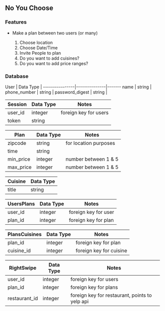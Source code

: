 ## No You Choose

### Features

* Make a plan between two users (or many)

  1. Choose location
  2. Choose Date/Time
  3. Invite People to plan
  4. Do you want to add cuisines?
  5. Do you want to add price ranges?


### Database
User            |   Data Type   |
----------------|---------------|-------
name            |   string      |
phone_number    |   string      |
password_digest |   string      |


Session       |   Data Type   | Notes
--------------|---------------|-------
user_id       |  integer      | foreign key for users
token         |  string       |


Plan            |   Data Type   | Notes
----------------|---------------|-------
zipcode         |  string       | for location purposes
time            |  string       |
min_price       |  integer      | number between 1 & 5
max_price       |  integer      | number between 1 & 5

Cuisine   |  Data Type
----------|---------------
title     |  string

UsersPlans    |  Data Type   | Notes
--------------|--------------|----------------------
user_id       |  integer     | foreign key for user
plan_id       |  integer     | foreign key for plan

PlansCuisines |  Data Type   | Notes
--------------|--------------|---------
plan_id       |  integer     | foreign key for plan
cuisine_id    |  integer     | foreign key for cuisine

RightSwipe    | Data Type    | Notes
--------------|--------------|-------------------------
user_id       | integer      | foreign key for users
plan_id       | integer      | foreign key for plans
restaurant_id | integer      | foreign key for restaurant, points to yelp api
